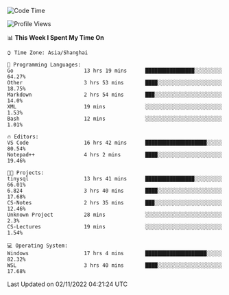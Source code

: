 <!--START_SECTION:waka-->
![Code Time](http://img.shields.io/badge/Code%20Time-279%20hrs%2037%20mins-blue)

![Profile Views](http://img.shields.io/badge/Profile%20Views-3-blue)

📊 **This Week I Spent My Time On** 

```text
⌚︎ Time Zone: Asia/Shanghai

💬 Programming Languages: 
Go                       13 hrs 19 mins      ████████████████░░░░░░░░░   64.27% 
Other                    3 hrs 53 mins       ████░░░░░░░░░░░░░░░░░░░░░   18.75% 
Markdown                 2 hrs 54 mins       ███░░░░░░░░░░░░░░░░░░░░░░   14.0% 
XML                      19 mins             ░░░░░░░░░░░░░░░░░░░░░░░░░   1.53% 
Bash                     12 mins             ░░░░░░░░░░░░░░░░░░░░░░░░░   1.01%

🔥 Editors: 
VS Code                  16 hrs 42 mins      ████████████████████░░░░░   80.54% 
Notepad++                4 hrs 2 mins        ████░░░░░░░░░░░░░░░░░░░░░   19.46%

🐱‍💻 Projects: 
tinysql                  13 hrs 41 mins      ████████████████░░░░░░░░░   66.01% 
6.824                    3 hrs 40 mins       ████░░░░░░░░░░░░░░░░░░░░░   17.68% 
CS-Notes                 2 hrs 35 mins       ███░░░░░░░░░░░░░░░░░░░░░░   12.46% 
Unknown Project          28 mins             ░░░░░░░░░░░░░░░░░░░░░░░░░   2.3% 
CS-Lectures              19 mins             ░░░░░░░░░░░░░░░░░░░░░░░░░   1.54%

💻 Operating System: 
Windows                  17 hrs 4 mins       ████████████████████░░░░░   82.32% 
WSL                      3 hrs 40 mins       ████░░░░░░░░░░░░░░░░░░░░░   17.68%

```


 Last Updated on 02/11/2022 04:21:24 UTC
<!--END_SECTION:waka-->
